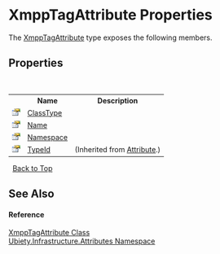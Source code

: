 # XmppTagAttribute Properties
 

The <a href="74c401d3-9226-0cc7-2110-f3d64b842cfc">XmppTagAttribute</a> type exposes the following members.


## Properties
&nbsp;<table><tr><th></th><th>Name</th><th>Description</th></tr><tr><td>![Public property](media/pubproperty.gif "Public property")</td><td><a href="e9be5525-f211-e463-61e8-993c3e99b85d">ClassType</a></td><td /></tr><tr><td>![Public property](media/pubproperty.gif "Public property")</td><td><a href="5ce99e91-eea7-5641-1995-425c0ee48901">Name</a></td><td /></tr><tr><td>![Public property](media/pubproperty.gif "Public property")</td><td><a href="5da703a7-8255-b289-8c3f-567631ab7908">Namespace</a></td><td /></tr><tr><td>![Public property](media/pubproperty.gif "Public property")</td><td><a href="http://msdn2.microsoft.com/en-us/library/sa1bf03e" target="_blank">TypeId</a></td><td> (Inherited from <a href="http://msdn2.microsoft.com/en-us/library/e8kc3626" target="_blank">Attribute</a>.)</td></tr></table>&nbsp;
<a href="#xmpptagattribute-properties">Back to Top</a>

## See Also


#### Reference
<a href="74c401d3-9226-0cc7-2110-f3d64b842cfc">XmppTagAttribute Class</a><br /><a href="b3322d95-2f05-dd20-502c-b838cb02b69e">Ubiety.Infrastructure.Attributes Namespace</a><br />